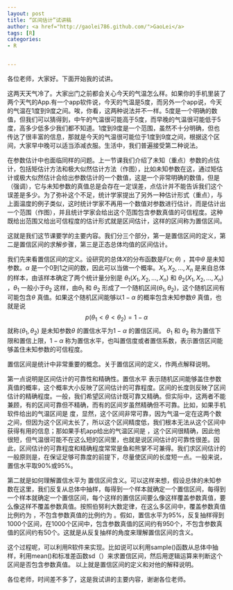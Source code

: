 ```yaml
---
layout: post
title: “区间估计”试讲稿
author: <a href="http://gaolei786.github.com/">GaoLei</a>
tags: [R]
categories:
- R


---
```


各位老师，大家好。下面开始我的试讲。

这两天天气冷了。大家出门之前都会关心今天的气温怎么样。如果你的手机里装了两个天气的App.有一个app软件说，今天的气温是5度，而另外一个app说，今天的气温在1度到9度之间。唉，你看，这两种说法并不一样。5度是一个明确的数值，但我们可以猜得到，中午的气温很可能高于5度，而早晚的气温很可能低于5度，高多少低多少我们都不知道。1度到9度是一个范围，虽然不十分明确，但也传达了很丰富的信息，那就是今天的气温很可能位于1度到9度之间，根据这个区间，大家早中晚可以适当添减衣服。生活中，我们普遍接受第二种说法。

在参数估计中也面临同样的问题。上一节课我们介绍了未知（重点）参数的点估计，包括矩估计方法和极大似然估计方法（作图），比如未知参数在这，通过矩估计或极大似然估计会给出参数估计的一个数值，这是一个非常明确的数值，但是（强调），它与未知参数的真值总是会存在一定误差，点估计并不能告诉我们这个误差是多少。为了弥补这个不足，统计学家提出了另外一种估计形式（重点），与上面温度的例子类似，这时统计学家不再用一个数值对参数进行估计，而是估计出一个范围（作图），并且统计学家会给出这个范围包含参数真值的可信程度。这种既给出范围又给出可信程度的估计形式就是区间估计，这样的区间称为置信区间。

这就是我们这节课要学的主要内容。我们分三个部分，第一是置信区间的定义，第二是置信区间的求解步骤，第三是正态总体均值的区间估计。

我们先来看置信区间的定义。设研究的总体$X$的分布函数是$F(x;\theta)$  ，其中$\theta$ 是未知参数。$\alpha$  是一个0到1之间的数，因此可以当做一个概率。$X_1,X_2,\ldots,X_n$   是来自总体的样本，由该样本确定了两个统计量分别是 $\theta_1(X_1,X_2,\ldots,X_n)$ 和 $\theta_2(X_1,X_2,\ldots,X_n)$ ，$\theta_1$  一般小于$\theta_2$ 这样，由$\theta_1$ 和 $\theta_2$  形成了一个随机区间$(\theta_1,\theta_2)$，这个随机区间有可能包含$\theta$ 真值。如果这个随机区间能够以$1-\alpha$ 的概率包含未知参数$\theta$ 真值，也就是说
$$p(\theta_1 < \theta < \theta_2)=1-\alpha$$
就称$(\theta_1,\theta_2)$  是未知参数$\theta$ 的置信水平为$1-\alpha$ 的置信区间。 $\theta_1$ 和 $\theta_2$  称为置信下限和置信上限，$1-\alpha$ 称为置信水平，也叫置信度或者置信系数，表示置信区间能够盖住未知参数的可信程度。 

置信区间是统计中非常重要的概念。关于置信区间的定义，作两点解释说明。

第一点说明是区间估计的可靠性和精确性。置信水平 表示随机区间能够盖住参数真值的概率，这个概率大小反映了区间估计的可靠程度。区间的长度则反映了区间估计的精确程度。一般，我们希望区间估计既可靠又精确。但实际中，这两者不能兼顾，有的区间可靠但不精确，而有的区间岁虽然精确但不可靠。比如，如果手机软件给出的气温区间是  度，显然，这个区间非常可靠，因为气温一定在这两个数之间，但因为这个区间太长了，所以这个区间精度低，我们根本无法从这个区间中获得有用的信息；那如果手机app给出的气温区间是 ，这个区间很精确，因此他很短，但气温很可能不在这么短的区间里，也就是说区间估计的可靠性很差。因此，区间估计的可靠程度和精确程度常常是鱼和熊掌不可兼得。我们求区间估计的一般原则是，在保证足够可靠度的前提下，尽量使区间的长度短一点。一般来说，置信水平取90%或95%。

第二就是如何理解置信水平为 置信区间含义。可以这样来想，假设总体的未知参数在这里，我们反复从总体中抽样，每得到一个样本就确定一个置信区间，每得到一个样本就确定一个置信区间，每个这样的置信区间要么像这样覆盖参数真值，要么像这样不覆盖参数真值。按照伯努利大数定律，在这么多区间中，覆盖参数真值比例约为 ，不包含参数真值的比例约为 。假如，置信水平为95%，反复抽样得到1000个区间，在1000个区间中，包含参数真值的区间约有950个，不包含参数真值的区间约有50个。这就是从反复抽样的角度来理解置信区间的含义。

这个过程呢，可以利用R软件来实现。比如说可以利用sample()函数从总体中抽样，利用mean()和标准差函数sd（）来求置信区间，然后用逻辑运算来判断这个区间是否包含参数真值。
以上就是置信区间的定义和对他的解释说明。

各位老师，时间差不多了，这是我试讲的主要内容，谢谢各位老师。
